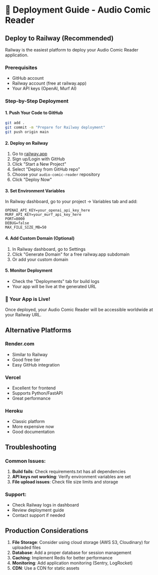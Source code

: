 # 🚀 Deployment Guide - Audio Comic Reader

## Deploy to Railway (Recommended)

Railway is the easiest platform to deploy your Audio Comic Reader application.

### Prerequisites
- GitHub account
- Railway account (free at railway.app)
- Your API keys (OpenAI, Murf AI)

### Step-by-Step Deployment

#### 1. **Push Your Code to GitHub**
```bash
git add .
git commit -m "Prepare for Railway deployment"
git push origin main
```

#### 2. **Deploy on Railway**
1. Go to [railway.app](https://railway.app)
2. Sign up/Login with GitHub
3. Click "Start a New Project"
4. Select "Deploy from GitHub repo"
5. Choose your `audio-comic-reader` repository
6. Click "Deploy Now"

#### 3. **Set Environment Variables**
In Railway dashboard, go to your project → Variables tab and add:

```
OPENAI_API_KEY=your_openai_api_key_here
MURF_API_KEY=your_murf_api_key_here
PORT=8000
DEBUG=false
MAX_FILE_SIZE_MB=50
```

#### 4. **Add Custom Domain (Optional)**
1. In Railway dashboard, go to Settings
2. Click "Generate Domain" for a free railway.app subdomain
3. Or add your custom domain

#### 5. **Monitor Deployment**
- Check the "Deployments" tab for build logs
- Your app will be live at the generated URL

### 🎉 Your App is Live!
Once deployed, your Audio Comic Reader will be accessible worldwide at your Railway URL.

## Alternative Platforms

### Render.com
- Similar to Railway
- Good free tier
- Easy GitHub integration

### Vercel
- Excellent for frontend
- Supports Python/FastAPI
- Great performance

### Heroku
- Classic platform
- More expensive now
- Good documentation

## Troubleshooting

### Common Issues:
1. **Build fails**: Check requirements.txt has all dependencies
2. **API keys not working**: Verify environment variables are set
3. **File upload issues**: Check file size limits and storage

### Support:
- Check Railway logs in dashboard
- Review deployment guide
- Contact support if needed

## Production Considerations

1. **File Storage**: Consider using cloud storage (AWS S3, Cloudinary) for uploaded files
2. **Database**: Add a proper database for session management
3. **Caching**: Implement Redis for better performance
4. **Monitoring**: Add application monitoring (Sentry, LogRocket)
5. **CDN**: Use a CDN for static assets 